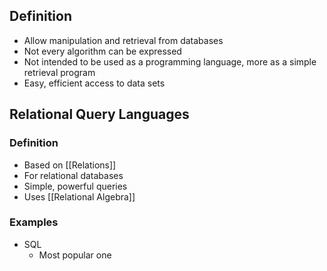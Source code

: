 ## Definition
- Allow manipulation and retrieval from databases
- Not every algorithm can be expressed
- Not intended to be used as a programming language, more as a simple retrieval program
- Easy, efficient access to data sets
## Relational Query Languages
### Definition
- Based on [[Relations]]
- For relational databases
- Simple, powerful queries
- Uses [[Relational Algebra]]

### Examples
- SQL
	- Most popular one

